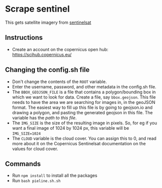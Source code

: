 # Scrape sentinel

This gets satellite imagery from [sentinelsat](https://sentinelsat.readthedocs.io/en/stable/cli.html)

## Instructions
* Create an account on the copernicus open hub: https://scihub.copernicus.eu/

## Changing the config.sh file
* Don't change the contents of the `ROOT` variable.
* Enter the username, password, and other metadata in the config.sh file.
* The `BBOX_GEOJSON_FILE` is a file that contains a polygon/bounding box in which we want to look for data. Create a file, say `bbox.geojson`. This file needs to have the area we are searching for images in, in the geoJSON format. The easiest way to fill up this file is by going to geojson.io and drawing a polygon, and pasting the generated geojson in this file. The variable has the _path to this file_. 
* The `IMG_SIZE` is the size of the resulting image in pixels. So, for eg if you want a final image of 1024 by 1024 px, this variable will be `IMG_SIZE=1024`
* The `CLOUD` variable is the cloud cover. You can assign this to 0, and read more about it on the Copernicus Sentinelsat documentation on the values for cloud cover.

## Commands
* Run `npm install` to install all the packages
* Run `bash pieline.sh.sh`
